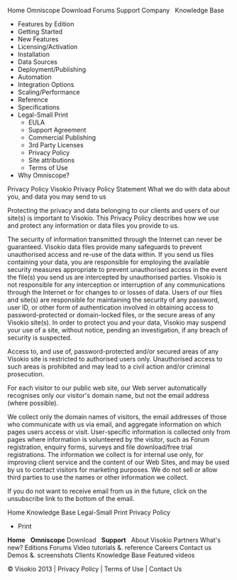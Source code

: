 Home Omniscope Download Forums Support Company   Knowledge Base

*   Features by Edition
*   Getting Started
*   New Features
*   Licensing/Activation
*   Installation
*   Data Sources
*   Deployment/Publishing
*   Automation
*   Integration Options
*   Scaling/Performance
*   Reference
*   Specifications
*   Legal-Small Print
    *   EULA
    *   Support Agreement
    *   Commercial Publishing
    *   3rd Party Licenses
    *   Privacy Policy
    *   Site attributions
    *   Terms of Use
*   Why Omniscope?

Privacy Policy Visokio Privacy Policy Statement What we do with data about you, and data you may send to us

Protecting the privacy and data belonging to our clients and users of our site(s) is important to Visokio. This Privacy Policy describes how we use and protect any information or data files you provide to us.

The security of information transmitted through the Internet can never be guaranteed. Visokio data files provide many safeguards to prevent unauthorised access and re-use of the data within. If you send us files containing your data, you are responsible for employing the available security measures appropriate to prevent unauthorised access in the event the file(s) you send us are intercepted by unauthorised parties. Visokio is not responsible for any interception or interruption of any communications through the Internet or for changes to or losses of data. Users of our files and site(s) are responsible for maintaining the security of any password, user ID, or other form of authentication involved in obtaining access to password-protected or domain-locked files, or the secure areas of any Visokio site(s). In order to protect you and your data, Visokio may suspend your use of a site, without notice, pending an investigation, if any breach of security is suspected.

Access to, and use of, password-protected and/or secured areas of any Visokio site is restricted to authorised users only. Unauthorised access to such areas is prohibited and may lead to a civil action and/or criminal prosecution.

For each visitor to our public web site, our Web server automatically recognises only our visitor's domain name, but not the email address (where possible).

We collect only the domain names of visitors, the email addresses of those who communicate with us via email, and aggregate information on which pages users access or visit. User-specific information is collected only from pages where information is volunteered by the visitor, such as Forum registration, enquiry forms, surveys and file download/free trial registrations. The information we collect is for internal use only, for improving client service and the content of our Web Sites, and may be used by us to contact visitors for marketing purposes. We do not sell or allow third parties to use the names or other information we collect.

If you do not want to receive email from us in the future, click on the unsubscribe link to the bottom of the email.

Home Knowledge Base Legal-Small Print Privacy Policy

*   Print

**Home**   **Omniscope** Download   **Support**   About Visokio Partners What's new? Editions Forums Video tutorials &. reference Careers Contact us Demos &. screenshots Clients Knowledge Base Featured videos

© Visokio 2013 | Privacy Policy | Terms of Use | Contact Us